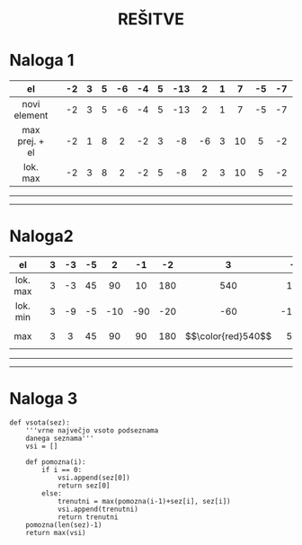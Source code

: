 <h1 align="center"> REŠITVE </h1>

# Naloga 1
el|| -2|3|5|-6|-4|5|-13|2|1|7|-5|-7|3|8|-30|-13|7
|:--:|:--:|:--:|:--:|:--:|:--:|:--:|:--:|:--:|:--:|:--:|:--:|:--:|:--:|:--:|:--:|:--:|:--:|:--:|
novi element|| -2|3|5|-6|-4|5|-13|2|1|7|-5|-7|3|8|-30|-13|7|
max prej. + el||-2|1|8|2|-2|3|-8|-6|3|10|5|-2|1|11|-19|-32|-6
lok. max ||-2|3|8|2|-2|5|-8|2|3|10|5|-2|3|$$\color{red}11$$|-19|-13|7

___
___

# Naloga2

el||3|-3|-5|2|-1|-2|3|-2
|:--:|:--:|:--:|:--:|:--:|:--:|:--:|:--:|:--:|:--:|
lok. max||3|-3|45|90|10|180|540|120|
lok. min||3|-9|-5|-10|-90|-20|-60|-1080|
max||3|3|45|90|90|180|$$\color{red}540$$|540

___
___

# Naloga 3

```
def vsota(sez):
    '''vrne največjo vsoto podseznama
    danega seznama'''
    vsi = []

    def pomozna(i):
        if i == 0:
            vsi.append(sez[0])
            return sez[0]
        else:
            trenutni = max(pomozna(i-1)+sez[i], sez[i])
            vsi.append(trenutni)
            return trenutni
    pomozna(len(sez)-1)
    return max(vsi)
```
